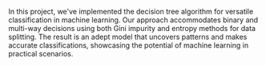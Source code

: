 In this project, we've implemented the decision tree algorithm for versatile classification in machine learning. Our approach accommodates binary and multi-way decisions using both Gini impurity and entropy methods for data splitting. The result is an adept model that uncovers patterns and makes accurate classifications, showcasing the potential of machine learning in practical scenarios.